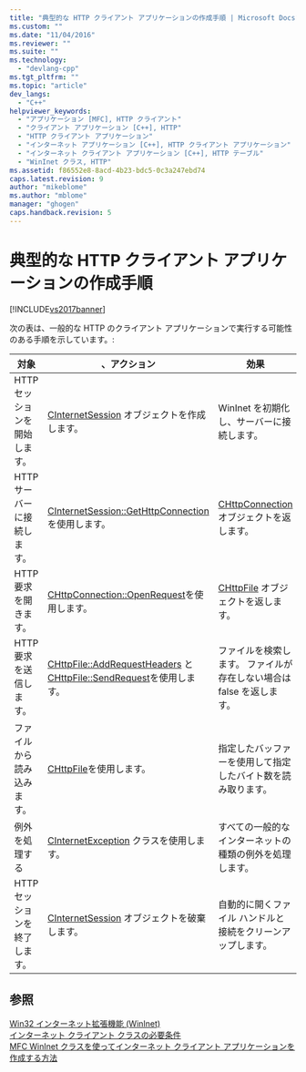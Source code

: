 ```yaml
---
title: "典型的な HTTP クライアント アプリケーションの作成手順 | Microsoft Docs"
ms.custom: ""
ms.date: "11/04/2016"
ms.reviewer: ""
ms.suite: ""
ms.technology: 
  - "devlang-cpp"
ms.tgt_pltfrm: ""
ms.topic: "article"
dev_langs: 
  - "C++"
helpviewer_keywords: 
  - "アプリケーション [MFC], HTTP クライアント"
  - "クライアント アプリケーション [C++], HTTP"
  - "HTTP クライアント アプリケーション"
  - "インターネット アプリケーション [C++], HTTP クライアント アプリケーション"
  - "インターネット クライアント アプリケーション [C++], HTTP テーブル"
  - "WinInet クラス, HTTP"
ms.assetid: f86552e8-8acd-4b23-bdc5-0c3a247ebd74
caps.latest.revision: 9
author: "mikeblome"
ms.author: "mblome"
manager: "ghogen"
caps.handback.revision: 5
---
```

# 典型的な HTTP クライアント アプリケーションの作成手順
[!INCLUDE[vs2017banner](../assembler/inline/includes/vs2017banner.md)]

次の表は、一般的な HTTP のクライアント アプリケーションで実行する可能性のある手順を示しています。:  
  
|対象|、アクション|効果|  
|--------|------------|--------|  
|HTTP セッションを開始します。|[CInternetSession](../Topic/CInternetSession%20Class.md) オブジェクトを作成します。|WinInet を初期化し、サーバーに接続します。|  
|HTTP サーバーに接続します。|[CInternetSession::GetHttpConnection](../Topic/CInternetSession::GetHttpConnection.md)を使用します。|[CHttpConnection](../mfc/reference/chttpconnection-class.md) オブジェクトを返します。|  
|HTTP 要求を開きます。|[CHttpConnection::OpenRequest](../Topic/CHttpConnection::OpenRequest.md)を使用します。|[CHttpFile](../Topic/CHttpFile%20Class.md) オブジェクトを返します。|  
|HTTP 要求を送信します。|[CHttpFile::AddRequestHeaders](../Topic/CHttpFile::AddRequestHeaders.md) と [CHttpFile::SendRequest](../Topic/CHttpFile::SendRequest.md)を使用します。|ファイルを検索します。  ファイルが存在しない場合は false を返します。|  
|ファイルから読み込みます。|[CHttpFile](../Topic/CHttpFile%20Class.md)を使用します。|指定したバッファーを使用して指定したバイト数を読み取ります。|  
|例外を処理する|[CInternetException](../mfc/reference/cinternetexception-class.md) クラスを使用します。|すべての一般的なインターネットの種類の例外を処理します。|  
|HTTP セッションを終了します。|[CInternetSession](../Topic/CInternetSession%20Class.md) オブジェクトを破棄します。|自動的に開くファイル ハンドルと接続をクリーンアップします。|  
  
## 参照  
 [Win32 インターネット拡張機能 \(WinInet\)](../mfc/win32-internet-extensions-wininet.md)   
 [インターネット クライアント クラスの必要条件](../Topic/Prerequisites%20for%20Internet%20Client%20Classes.md)   
 [MFC WinInet クラスを使ってインターネット クライアント アプリケーションを作成する方法](../mfc/writing-an-internet-client-application-using-mfc-wininet-classes.md)